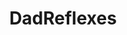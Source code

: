 ---
title: DadReflexes
crosslinks:
- shittydadreflexes
- The_Donald
- DontTellMom
- nocontext
- gifs
- MomInstincts
- xkcd
- woahdude
- sports
- WhyWereTheyFilming
- IWasWrongAllAlong
- noisygifs
- AskReddit
- SummerReddit
- videos
- PrequelMemes
- FullScorpion
- explainlikeimfive
- Ooer
---